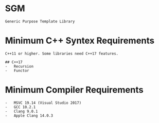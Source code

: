 # SGM  
	Generic Purpose Template Library

# Minimum C++ Syntex Requirements
	C++11 or higher. Some libraries need C++17 features.

	## C++17
	-	Recursion
	-	Functor

# Minimum Compiler Requirements
	-	MSVC 19.14 (Visual Studio 2017)
	-	GCC 10.2.1
	-	Clang 9.0.1
	-	Apple Clang 14.0.3